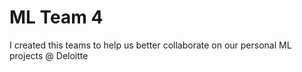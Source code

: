 # ML Team 4
 I created this teams to help us better collaborate on our personal ML projects @ Deloitte
